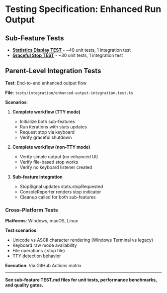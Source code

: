 # Testing Specification: Enhanced Run Output

## Sub-Feature Tests

- **[Statistics Display TEST](./features/statistics-display/TEST.md)** - ~40 unit tests, 1 integration test
- **[Graceful Stop TEST](./features/graceful-stop/TEST.md)** - ~30 unit tests, 1 integration test

## Parent-Level Integration Tests

**Test**: End-to-end enhanced output flow

**File**: `tests/integration/enhanced-output-integration.test.ts`

**Scenarios**:

1. **Complete workflow (TTY mode)**
   - Initialize both sub-features
   - Run iterations with stats updates
   - Request stop via keyboard
   - Verify graceful shutdown

2. **Complete workflow (non-TTY mode)**
   - Verify simple output (no enhanced UI)
   - Verify file-based stop works
   - Verify no keyboard listener created

3. **Sub-feature integration**
   - StopSignal updates stats.stopRequested
   - ConsoleReporter renders stop indicator
   - Cleanup called for both sub-features

### Cross-Platform Tests

**Platforms**: Windows, macOS, Linux

**Test scenarios**:

- Unicode vs ASCII character rendering (Windows Terminal vs legacy)
- Keyboard raw mode availability
- File operations (.stop file)
- TTY detection behavior

**Execution**: Via GitHub Actions matrix

---

**See sub-feature TEST.md files for unit tests, performance benchmarks, and quality gates.**
